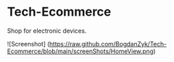 # Tech-Ecommerce
Shop for electronic devices.



![Screenshot] 
(https://raw.github.com/BogdanZyk/Tech-Ecommerce/blob/main/screenShots/HomeView.png)
